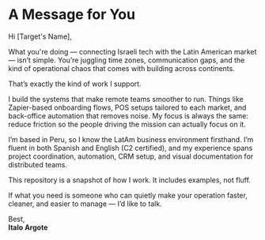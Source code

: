 # A Message for You

Hi [Target's Name],

What you're doing — connecting Israeli tech with the Latin American market — isn’t simple. You’re juggling time zones, communication gaps, and the kind of operational chaos that comes with building across continents.

That’s exactly the kind of work I support.

I build the systems that make remote teams smoother to run. Things like Zapier-based onboarding flows, POS setups tailored to each market, and back-office automation that removes noise. My focus is always the same: reduce friction so the people driving the mission can actually focus on it.

I’m based in Peru, so I know the LatAm business environment firsthand. I’m fluent in both Spanish and English (C2 certified), and my experience spans project coordination, automation, CRM setup, and visual documentation for distributed teams.

This repository is a snapshot of how I work. It includes examples, not fluff.

If what you need is someone who can quietly make your operation faster, cleaner, and easier to manage — I’d like to talk.

Best,  
**Italo Argote**
